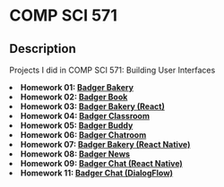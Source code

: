 # COMP SCI 571

## Description
<p> Projects I did in COMP SCI 571: Building User Interfaces
    <li> <b>Homework 01: <a href="http://arunike.github.io/compsci571/homework01/index.html" target="blank">Badger Bakery</a> </b> </li>
    <li> <b>Homework 02: <a href="http://arunike.github.io/compsci571/homework02/index.html" target="blank">Badger Book</a> </b> </li>
    <li> <b>Homework 03: <a href="https://arunike.github.io/#/badger-bakery" target="blank">Badger Bakery (React)</a> </b> </li>
    <li> <b>Homework 04: <a href="https://arunike.github.io/#/badger-classroom" target="blank">Badger Classroom</a> </b> </li>
    <li> <b>Homework 05: <a href="https://github.com/arunike/CS571/tree/main/Homework%2005" target="blank">Badger Buddy</a> </b> </li>
    <li> <b>Homework 06: <a href="https://github.com/arunike/CS571/tree/main/Homework%2006 " target="blank">Badger Chatroom</a> </b> </li>
    <li> <b>Homework 07: <a href="https://github.com/arunike/CS571/tree/main/Homework%2007 " target="blank">Badger Bakery (React Native)</a> </b> </li>
    <li> <b>Homework 08: <a href="https://github.com/arunike/CS571/tree/main/Homework%2008 " target="blank">Badger News</a> </b> </li>
    <li> <b>Homework 09: <a href="https://github.com/arunike/CS571/tree/main/Homework%2009 " target="blank">Badger Chat (React Native)</a> </b> </li>
    <li> <b>Homework 11: <a href="https://github.com/arunike/CS571/tree/main/Homework%2011 " target="blank">Badger Chat (DialogFlow)</a> </b> </li>
</p>
